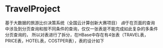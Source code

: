 # TravelProject
基于大数据的旅游比价决策系统（全国云计算创新大赛项目）
*由*于在页面的查询中涉及到分页查询和按不同条件的查询，仅仅一张表是不能完成如此复杂的多条件分页查询的，
所以对表进行了拆分，在HBase中存在有4张表（TRAVEL表，PRICE表，HOTEL表，COSTPER表），表的设计如下
